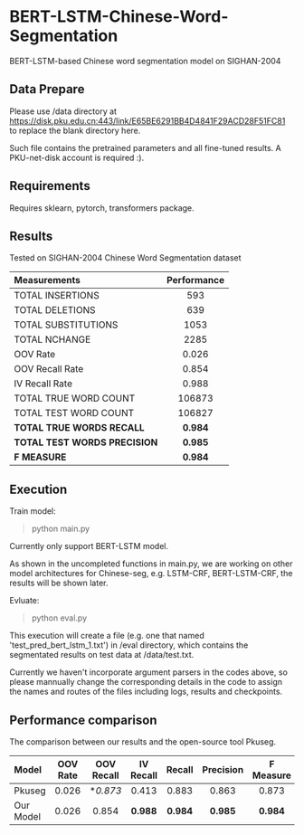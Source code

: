 # BERT-LSTM-Chinese-Word-Segmentation
BERT-LSTM-based Chinese word segmentation model on SIGHAN-2004

## Data Prepare
Please use /data directory at https://disk.pku.edu.cn:443/link/E65BE6291BB4D4841F29ACD28F51FC81 to replace the blank directory here.

Such file contains the pretrained parameters and all fine-tuned results. A PKU-net-disk account is required :).

## Requirements
Requires sklearn, pytorch, transformers package.

## Results
Tested on SIGHAN-2004 Chinese Word Segmentation dataset

|Measurements|Performance|
|:--------------|:----------:|
|TOTAL INSERTIONS|593|
|TOTAL DELETIONS|639|
|TOTAL SUBSTITUTIONS|1053|
|TOTAL NCHANGE|2285|
|OOV Rate|0.026|
|OOV Recall Rate|0.854|
|IV Recall Rate|0.988|
|TOTAL TRUE WORD COUNT|	106873|
|TOTAL TEST WORD COUNT|106827|
|**TOTAL TRUE WORDS RECALL**|**0.984**|
|**TOTAL TEST WORDS PRECISION**|**0.985**|
|**F MEASURE**|**0.984**|

## Execution
Train model:
> python main.py

Currently only support BERT-LSTM model.

As shown in the uncompleted functions in main.py, we are working on other model architectures for Chinese-seg, e.g. LSTM-CRF, BERT-LSTM-CRF, the results will be shown later.

Evluate:
> python eval.py

This execution will create a file (e.g. one that named 'test_pred_bert_lstm_1.txt') in /eval directory, which contains the segmentated results on test data at /data/test.txt. 

Currently we haven't incorporate argument parsers in the codes above, so please mannually change the corresponding details in the code to assign the names and routes of the files including logs, results and checkpoints.

## Performance comparison
The comparison between our results and the open-source tool Pkuseg.

|Model|OOV Rate|OOV Recall|IV Recall|Recall|Precision|F Measure|
|:--------------|:----------:|:----------:|:----------:|:----------:|:----------:|:----------:|
|Pkuseg|0.026|**0.873*|0.413|0.883|0.863|0.873|
|Our Model|0.026|0.854|**0.988**|**0.984**|**0.985**|**0.984**|

